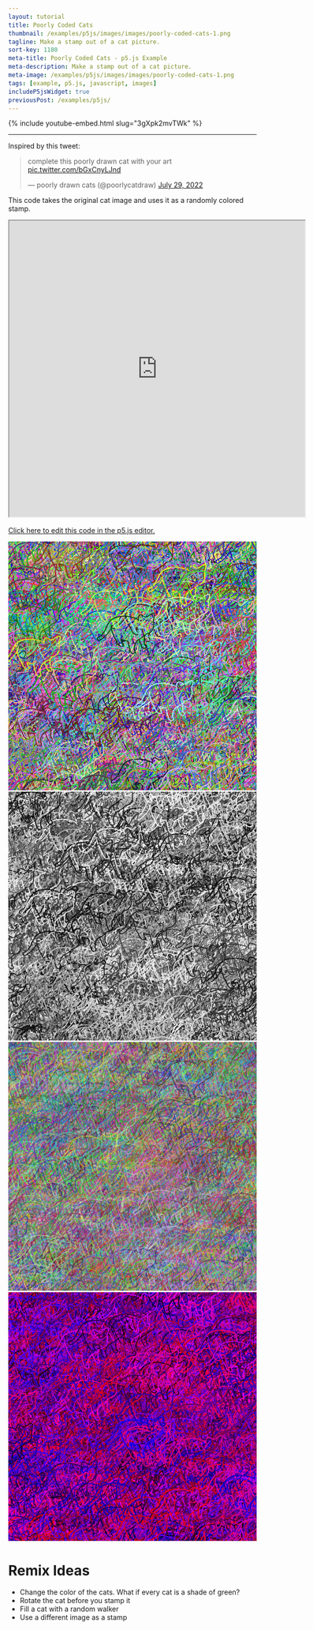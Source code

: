 ```yaml
---
layout: tutorial
title: Poorly Coded Cats
thumbnail: /examples/p5js/images/images/poorly-coded-cats-1.png
tagline: Make a stamp out of a cat picture.
sort-key: 1180
meta-title: Poorly Coded Cats - p5.js Example
meta-description: Make a stamp out of a cat picture.
meta-image: /examples/p5js/images/images/poorly-coded-cats-1.png
tags: [example, p5.js, javascript, images]
includeP5jsWidget: true
previousPost: /examples/p5js/
---
```


{% include youtube-embed.html slug="3gXpk2mvTWk" %}

---

Inspired by this tweet:

<blockquote class="twitter-tweet" data-dnt="true"><p lang="en" dir="ltr">complete this poorly drawn cat with your art <a href="https://t.co/bGxCnyLJnd">pic.twitter.com/bGxCnyLJnd</a></p>&mdash; poorly drawn cats (@poorlycatdraw) <a href="https://twitter.com/poorlycatdraw/status/1553018680673505283?ref_src=twsrc%5Etfw">July 29, 2022</a></blockquote> <script async src="https://platform.twitter.com/widgets.js" charset="utf-8"></script>

This code takes the original cat image and uses it as a randomly colored stamp.

<iframe src="https://editor.p5js.org/KevinWorkman/full/XklOOiqXa" width="600" height="600"></iframe>

[Click here to edit this code in the p5.js editor.](https://editor.p5js.org/KevinWorkman/sketches/XklOOiqXa)

![colorful cats filling the screen](/examples/p5js/images/images/poorly-coded-cats-2.png)
![black and white cats filling the screen](/examples/p5js/images/images/poorly-coded-cats-3.png)
![transparent cats filling the screen](/examples/p5js/images/images/poorly-coded-cats-4.png)
![red and blue cats filling the screen](/examples/p5js/images/images/poorly-coded-cats-5.png)

# Remix Ideas

- Change the color of the cats. What if every cat is a shade of green?
- Rotate the cat before you stamp it
- Fill a cat with a random walker
- Use a different image as a stamp
